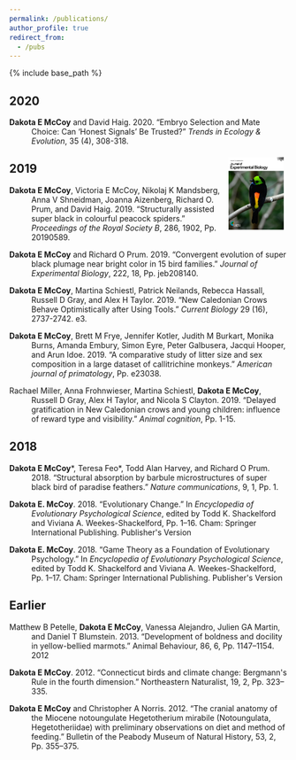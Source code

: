 ```yaml
---
permalink: /publications/
author_profile: true
redirect_from:
  - /pubs
---
```


{% include base_path %}

## 2020

<p style="margin-left: 40px; text-indent: -40px;">
  <b> Dakota E McCoy</b> and David Haig. 2020. “Embryo Selection and Mate Choice: Can ‘Honest Signals’ Be Trusted?” <i>Trends in Ecology & Evolution</i>, 35 (4), 308-318.
</p>
<img src="/images/Paradise_Tanager_Cover.jpg" width="100" alt="Cover photo of Paradise Tanager" style="float: right;margin-right: 7px;margin-top: 7px;"/>


## 2019

<p style="margin-left: 40px; text-indent: -40px;">
  <b>Dakota E McCoy</b>, Victoria E McCoy, Nikolaj K Mandsberg, Anna V Shneidman, Joanna Aizenberg, Richard O. Prum, and David Haig. 2019. “Structurally assisted super black in colourful peacock spiders.” <i>Proceedings of the Royal Society B</i>, 286, 1902, Pp. 20190589.
  </p>
  
<p style="margin-left: 40px; text-indent: -40px;">
  <b>Dakota E McCoy</b> and Richard O Prum. 2019. “Convergent evolution of super black plumage near bright color in 15 bird families.” <i>Journal of Experimental Biology</i>, 222, 18, Pp. jeb208140.
</p>

<p style="margin-left: 40px; text-indent: -40px;">
<b>Dakota E McCoy</b>, Martina Schiestl, Patrick Neilands, Rebecca Hassall, Russell D Gray, and Alex H Taylor. 2019. “New Caledonian Crows Behave Optimistically after Using Tools.” <i>Current Biology</i> 29 (16), 2737-2742. e3.
  </p>
  
<p style="margin-left: 40px; text-indent: -40px;">
  <b>Dakota E McCoy</b>, Brett M Frye, Jennifer Kotler, Judith M Burkart, Monika Burns, Amanda Embury, Simon Eyre, Peter Galbusera, Jacqui Hooper, and Arun Idoe. 2019. “A comparative study of litter size and sex composition in a large dataset of callitrichine monkeys.” <i>American journal of primatology</i>, Pp. e23038. 
  </p> 

<p style="margin-left: 40px; text-indent: -40px;">
Rachael Miller, Anna Frohnwieser, Martina Schiestl, <b>Dakota E McCoy</b>, Russell D Gray, Alex H Taylor, and Nicola S Clayton. 2019. “Delayed gratification in New Caledonian crows and young children: influence of reward type and visibility.” <i>Animal cognition</i>, Pp. 1-15.
</p>
  
## 2018
<p style="margin-left: 40px; text-indent: -40px;">
  <b>Dakota E McCoy</b>*, Teresa Feo*, Todd Alan Harvey, and Richard O Prum. 2018. “Structural absorption by barbule microstructures of super black bird of paradise feathers.” <i>Nature communications</i>, 9, 1, Pp. 1.
  </p>

<p style="margin-left: 40px; text-indent: -40px;">
  <b>Dakota E. McCoy</b>. 2018. “Evolutionary Change.” In <i>Encyclopedia of Evolutionary Psychological Science</i>, edited by Todd K. Shackelford and Viviana A. Weekes-Shackelford, Pp. 1–16. Cham: Springer International Publishing. Publisher's Version
  </p>

<p style="margin-left: 40px; text-indent: -40px;">
  <b>Dakota E. McCoy</b>. 2018. “Game Theory as a Foundation of Evolutionary Psychology.” In <i>Encyclopedia of Evolutionary Psychological Science</i>, edited by Todd K. Shackelford and Viviana A. Weekes-Shackelford, Pp. 1–17. Cham: Springer International Publishing. Publisher's Version
  </p>

## Earlier
<p style="margin-left: 40px; text-indent: -40px;">
  Matthew B Petelle, <b>Dakota E McCoy</b>, Vanessa Alejandro, Julien GA Martin, and Daniel T Blumstein. 2013. “Development of boldness and docility in yellow-bellied marmots.” Animal Behaviour, 86, 6, Pp. 1147–1154.
2012
</p>

<p style="margin-left: 40px; text-indent: -40px;">
  <b>Dakota E McCoy</b>. 2012. “Connecticut birds and climate change: Bergmann's Rule in the fourth dimension.” Northeastern Naturalist, 19, 2, Pp. 323–335.
</p>

<p style="margin-left: 40px; text-indent: -40px;">
  <b>Dakota E McCoy</b> and Christopher A Norris. 2012. “The cranial anatomy of the Miocene notoungulate Hegetotherium mirabile (Notoungulata, Hegetotheriidae) with preliminary observations on diet and method of feeding.” Bulletin of the Peabody Museum of Natural History, 53, 2, Pp. 355–375.
  </p>
